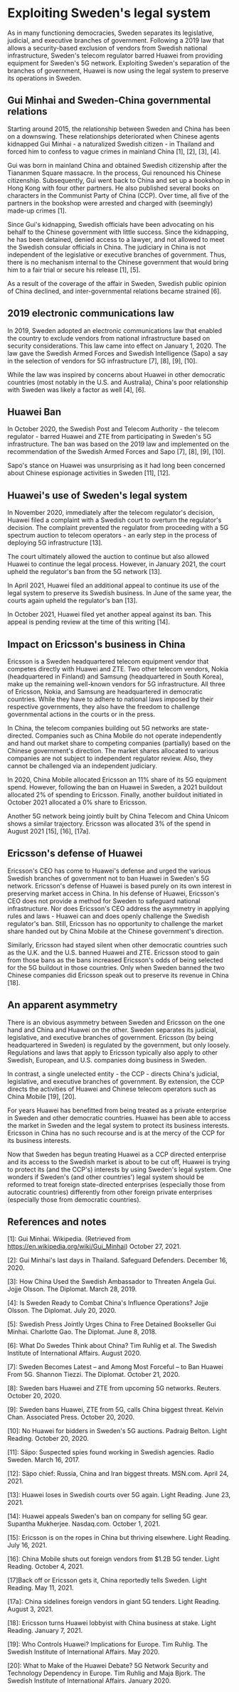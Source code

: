 
# Exploiting Sweden's legal system
As in many functioning democracies, Sweden separates its legislative, judicial, and executive branches of government.
Following a 2019 law that allows a security-based exclusion of vendors from Swedish national infrastructure, Sweden's telecom regulator barred Huawei from providing equipment for Sweden's 5G network.
Exploiting Sweden's separation of the branches of government, Huawei is now using the legal system to preserve its operations in Sweden.

## Gui Minhai and Sweden-China governmental relations
Starting around 2015, the relationship between Sweden and China has been on a downswing.
These relationships deteriorated when Chinese agents kidnapped Gui Minhai - a naturalized Swedish citizen - in Thailand and forced him to confess to vague crimes in mainland China \[1\], \[2\], \[3\], \[4\].

Gui was born in mainland China and obtained Swedish citizenship after the Tiananmen Square massacre.
In the process, Gui renounced his Chinese citizenship.
Subsequently, Gui went back to China and set up a bookshop in Hong Kong with four other partners.
He also published several books on characters in the Communist Party of China (CCP).
Over time, all five of the partners in the bookshop were arrested and charged with (seemingly) made-up crimes \[1\].

Since Gui's kidnapping, Swedish officials have been advocating on his behalf to the Chinese government with little success.
Since the kidnapping, he has been detained, denied access to a lawyer, and not allowed to meet the Swedish consular officials in China.
The judiciary in China is not independent of the legislative or executive branches of government.
Thus, there is no mechanism internal to the Chinese government that would bring him to a fair trial or secure his release \[1\], \[5\].

As a result of the coverage of the affair in Sweden, Swedish public opinion of China declined, and inter-governmental relations became strained \[6\].

## 2019 electronic communications law
In 2019, Sweden adopted an electronic communications law that enabled the country to exclude vendors from national infrastructure based on security considerations.
This law came into effect on January 1, 2020.
The law gave the Swedish Armed Forces and Swedish Intelligence (Sapo) a say in the selection of vendors for 5G infrastructure \[7\], \[8\], \[9\], \[10\].

While the law was inspired by concerns about Huawei in other democratic countries (most notably in the U.S. and Australia), China's poor relationship with Sweden was likely a factor as well \[4\], \[6\].

## Huawei Ban
In October 2020, the Swedish Post and Telecom Authority - the telecom regulator - barred Huawei and ZTE from participating in Sweden's 5G infrastructure.
The ban was based on the 2019 law and implemented on the recommendation of the Swedish Armed Forces and Sapo \[7\], \[8\], \[9\], \[10\].

Sapo's stance on Huawei was unsurprising as it had long been concerned about Chinese espionage activities in Sweden \[11\], \[12\].

## Huawei's use of Sweden's legal system
In November 2020, immediately after the telecom regulator's decision, Huawei filed a complaint with a Swedish court to overturn the regulator's decision.
The complaint prevented the regulator from proceeding with a 5G spectrum auction to telecom operators - an early step in the process of deploying 5G infrastructure \[13\].

The court ultimately allowed the auction to continue but also allowed Huawei to continue the legal process.
However, in January 2021, the court upheld the regulator's ban from the 5G network \[13\].

In April 2021, Huawei filed an additional appeal to continue its use of the legal system to preserve its Swedish business.
In June of the same year, the courts again upheld the regulator's ban \[13\].

In October 2021, Huawei filed yet another appeal against its ban.
This appeal is pending review at the time of this writing \[14\].

## Impact on Ericsson's business in China
Ericsson is a Sweden headquartered telecom equipment vendor that competes directly with Huawei and ZTE.
Two other telecom vendors, Nokia (headquartered in Finland) and Samsung (headquartered in South Korea), make up the remaining well-known vendors for 5G infrastructure.
All three of Ericsson, Nokia, and Samsung are headquartered in democratic countries.
While they have to adhere to national laws imposed by their respective governments, they also have the freedom to challenge governmental actions in the courts or in the press.

In China, the telecom companies building out 5G networks are state-directed.
Companies such as China Mobile do not operate independently and hand out market share to competing companies (partially) based on the Chinese government's direction.
The market shares allocated to various companies are not subject to independent regulator review. 
Also, they cannot be challenged via an independent judiciary.

In 2020, China Mobile allocated Ericsson an 11% share of its 5G equipment spend. 
However, following the ban on Huawei in Sweden, a 2021 buildout allocated 2% of spending to Ericsson.
Finally, another buildout initiated in October 2021 allocated a 0% share to Ericsson.

Another 5G network being jointly built by China Telecom and China Unicom shows a similar trajectory.
Ericsson was allocated 3% of the spend in August 2021 \[15\], \[16\], \[17a\].

## Ericsson's defense of Huawei
Ericsson's CEO has come to Huawei's defense and urged the various Swedish branches of government not to ban Huawei in Sweden's 5G network.
Ericsson's defense of Huawei is based purely on its own interest in preserving market access in China.
In his defense of Huawei, Ericsson's CEO does not provide a method for Sweden to safeguard national infrastructure.
Nor does Ericsson's CEO address the asymmetry in applying rules and laws - Huawei can and does openly challenge the Swedish regulator's ban. 
Still, Ericsson has no opportunity to challenge the market share handed out by China Mobile at the Chinese government's direction.

Similarly, Ericsson had stayed silent when other democratic countries such as the U.K. and the U.S. banned Huawei and ZTE.
Ericsson stood to gain from those bans as the bans increased Ericsson's odds of being selected for the 5G buildout in those countries.
Only when Sweden banned the two Chinese companies did Ericsson speak out to preserve its revenue in China \[18\].

## An apparent asymmetry
There is an obvious asymmetry between Sweden and Ericsson on the one hand and China and Huawei on the other.
Sweden separates its judicial, legislative, and executive branches of government. 
Ericsson (by being headquartered in Sweden) is regulated by the government, but only loosely. 
Regulations and laws that apply to Ericsson typically also apply to other Swedish, European, and U.S. companies doing business in Sweden.

In contrast, a single unelected entity - the CCP - directs China's judicial, legislative, and executive branches of government.
By extension, the CCP directs the activities of Huawei and Chinese telecom operators such as China Mobile \[19\], \[20\].

For years Huawei has benefitted from being treated as a private enterprise in Sweden and other democratic countries.
Huawei has been able to access the market in Sweden and the legal system to protect its business interests.
Ericsson in China has no such recourse and is at the mercy of the CCP for its business interests.

Now that Sweden has begun treating Huawei as a CCP directed enterprise and its access to the Swedish market is about to be cut off, Huawei is trying to protect its (and the CCP's) interests by using Sweden's legal system.
One wonders if Sweden's (and other countries') legal system should be reformed to treat foreign state-directed enterprises (especially those from autocratic countries) differently from other foreign private enterprises (especially those from democratic countries).

## References and notes
\[1\]: Gui Minhai. Wikipedia. (Retrieved from https://en.wikipedia.org/wiki/Gui_Minhai) October 27, 2021.

\[2\]: Gui Minhai's last days in Thailand. Safeguard Defenders. December 16, 2020.

\[3\]: How China Used the Swedish Ambassador to Threaten Angela Gui. Jojje Olsson. The Diplomat. March 28, 2019.

\[4\]: Is Sweden Ready to Combat China's Influence Operations? Jojje Olsson. The Diplomat. July 20, 2020.

\[5\]: Swedish Press Jointly Urges China to Free Detained Bookseller Gui Minhai. Charlotte Gao. The Diplomat. June 8, 2018.

\[6\]: What Do Swedes Think about China? Tim Ruhlig et al. The Swedish Institute of International Affairs. August 2020.

\[7\]: Sweden Becomes Latest – and Among Most Forceful – to Ban Huawei From 5G. Shannon Tiezzi. The Diplomat. October 21, 2020.

\[8\]: Sweden bars Huawei and ZTE from upcoming 5G networks. Reuters. October 20, 2020.

\[9\]: Sweden bans Huawei, ZTE from 5G, calls China biggest threat. Kelvin Chan. Associated Press. October 20, 2020.

\[10\]: No Huawei for bidders in Sweden's 5G auctions. Padraig Belton. Light Reading. October 20, 2020. 

\[11\]: Säpo: Suspected spies found working in Swedish agencies. Radio Sweden. March 16, 2017.

\[12\]: Säpo chief: Russia, China and Iran biggest threats. MSN.com. April 24, 2021.

\[13\]: Huawei loses in Swedish courts over 5G again. Light Reading. June 23, 2021. 

\[14\]: Huawei appeals Sweden's ban on company for selling 5G gear. Supantha Mukherjee. Nasdaq.com. October 1, 2021.

\[15\]: Ericsson is on the ropes in China but thriving elsewhere. Light Reading. July 16, 2021.

\[16\]: China Mobile shuts out foreign vendors from $1.2B 5G tender. Light Reading. October 4, 2021.

\[17\]Back off or Ericsson gets it, China reportedly tells Sweden. Light Reading. May 11, 2021.

\[17a\]: China sidelines foreign vendors in giant 5G tenders. Light Reading. August 3, 2021.

\[18\]: Ericsson turns Huawei lobbyist with China business at stake. Light Reading. January 7, 2021.

\[19\]: Who Controls Huawei? Implications for Europe. Tim Ruhlig. The Swedish Institute of International Affairs. May 2020.

\[20\]: What to Make of the Huawei Debate? 5G Network Security and Technology Dependency in Europe. Tim Ruhlig and Maja Bjork. The Swedish Institute of International Affairs. January 2020.